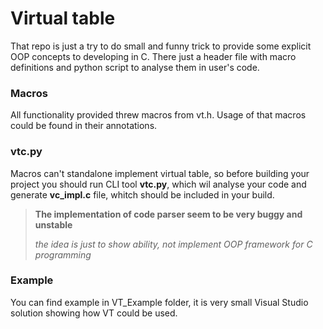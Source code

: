 # Virtual table
That repo is just a try to do small and funny trick to provide some explicit OOP concepts to developing in C.
There just a header file with macro definitions and python script to analyse them in user's code.
### Macros
All functionality provided threw macros from vt.h.
Usage of that macros could be found in their annotations.

### vtc.py
Macros can't standalone implement virtual table, so before building your project you should run CLI tool __vtc.py__, which wil analyse your code and generate __vc_impl.c__ file, whitch should be included in your build.

> **The implementation of code parser seem to be very buggy and unstable** 
>
> _the idea is just to show ability, not implement OOP framework for C programming_

### Example 
You can find example in VT_Example folder, it is very small Visual Studio solution showing how VT could be used. 
